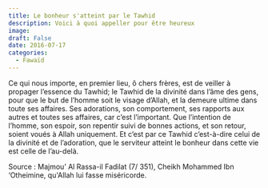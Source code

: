 ```yaml
---
title: Le bonheur s'atteint par le Tawhid
description: Voici à quoi appeller pour être heureux
image: 
draft: False
date: 2016-07-17
categories: 
  - Fawaïd
---
```


Ce qui nous importe, en premier lieu, ô chers frères, est de veiller à propager l’essence du Tawhid; le Tawhid de la divinité dans l’âme des gens, pour que le but de l’homme soit le visage d’Allah, et la demeure ultime dans toute ses affaires. Ses adorations, son comportement, ses rapports aux autres et toutes ses affaires, car c’est l’important. Que l’intention de l’homme, son espoir, son repentir suivi de bonnes actions, et son retour, soient voués à Allah uniquement. Et c’est par ce Tawhid c’est-à-dire celui de la divinité et de l’adoration, que le serviteur atteint le bonheur dans cette vie est celle de l’au-delà.

Source : Majmou’ Al Rassa-il Fadilat (7/ 351), Cheikh Mohammed Ibn ‘Otheimine, qu'Allah lui fasse miséricorde.

